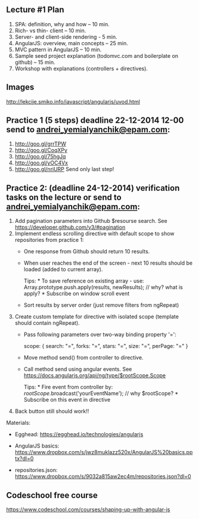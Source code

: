 ## Lecture #1 Plan

1. SPA: definition, why and how – 10 min.
2. Rich- vs thin- client – 10 min.
3. Server- and client-side rendering - 5 min.
4. AngularJS: overview, main concepts – 25 min.
5. MVC pattern in AngularJS – 10 min.
6. Sample seed project explanation (todomvc.com and boilerplate on github) – 15 min.
7. Workshop with explanations (controllers + directives).

## Images
http://lekcije.smiko.info/javascript/angularjs/uvod.html

## Practice 1 (5 steps) deadline 22-12-2014 12-00 send to andrei_yemialyanchik@epam.com:

1. http://goo.gl/grrTPW
2. http://goo.gl/CoqXPy
3. http://goo.gl/75hgJq
4. http://goo.gl/yOC4Vx
5. http://goo.gl/nriURP
Send only last step!

## Practice 2: (deadline 24-12-2014) verification tasks on the lecture or send to andrei_yemialyanchik@epam.com:
1. Add pagination parameters into Github $resourse search. See https://developer.github.com/v3/#pagination
2. Implement endless scrolling directive with default scope to show repositories from practice 1:
    * One response from Github should return 10 results.
    * When user reaches the end of the screen - next 10 results should be loaded (added to current array).

        Tips:
            * To save reference on existing array - use:
            Array.prototype.push.apply(results, newResults); // why? what is apply?
            * Subscribe on window scroll event
    * Sort results by server order (just remove filters from ngRepeat)
3. Create custom template for directive with isolated scope (template should contain  ngRepeat).
    * Pass following parameters over two-way binding property '=':

        scope: {
            search: "=",
            forks: "=",
            stars: "=",
            size: "=",
            perPage: "="
        }
    * Move method send() from controller to directive.
    * Call method send using angular events. See https://docs.angularjs.org/api/ng/type/$rootScope.Scope

        Tips:
            * Fire event from controller by: $rootScope.$broadcast('yourEventName'); // why $rootScope?
            * Subscribe on this event in directive
4. Back button still should work!!

Materials:
* Egghead: https://egghead.io/technologies/angularjs

* AngularJS basics: https://www.dropbox.com/s/jwz8muklazz520x/AngularJS%20basics.pptx?dl=0
* repositories.json: https://www.dropbox.com/s/9032a815aw2ec4m/repositories.json?dl=0

## Codeschool free course
https://www.codeschool.com/courses/shaping-up-with-angular-js
